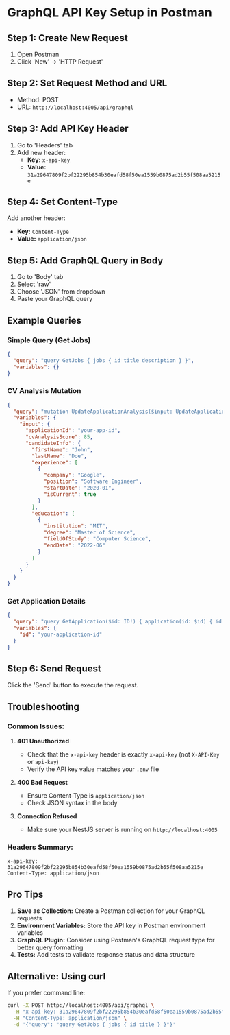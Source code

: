 # GraphQL API Key Setup in Postman

## Step 1: Create New Request
1. Open Postman
2. Click 'New' → 'HTTP Request'

## Step 2: Set Request Method and URL
- Method: POST
- URL: `http://localhost:4005/api/graphql`

## Step 3: Add API Key Header
1. Go to 'Headers' tab
2. Add new header:
   - **Key:** `x-api-key`
   - **Value:** `31a29647809f2bf22295b854b30eafd58f50ea1559b0875ad2b55f508aa5215e`

## Step 4: Set Content-Type
Add another header:
   - **Key:** `Content-Type`
   - **Value:** `application/json`

## Step 5: Add GraphQL Query in Body
1. Go to 'Body' tab
2. Select 'raw'
3. Choose 'JSON' from dropdown
4. Paste your GraphQL query

## Example Queries

### Simple Query (Get Jobs)
```json
{
  "query": "query GetJobs { jobs { id title description } }",
  "variables": {}
}
```

### CV Analysis Mutation
```json
{
  "query": "mutation UpdateApplicationAnalysis($input: UpdateApplicationAnalysisInput!) { updateApplicationAnalysis(input: $input) { id status cvAnalysisScore } }",
  "variables": {
    "input": {
      "applicationId": "your-app-id",
      "cvAnalysisScore": 85,
      "candidateInfo": {
        "firstName": "John",
        "lastName": "Doe",
        "experience": [
          {
            "company": "Google",
            "position": "Software Engineer",
            "startDate": "2020-01",
            "isCurrent": true
          }
        ],
        "education": [
          {
            "institution": "MIT",
            "degree": "Master of Science",
            "fieldOfStudy": "Computer Science",
            "endDate": "2022-06"
          }
        ]
      }
    }
  }
}
```

### Get Application Details
```json
{
  "query": "query GetApplication($id: ID!) { application(id: $id) { id coverLetter status } }",
  "variables": {
    "id": "your-application-id"
  }
}
```

## Step 6: Send Request
Click the 'Send' button to execute the request.

## Troubleshooting

### Common Issues:

1. **401 Unauthorized**
   - Check that the `x-api-key` header is exactly `x-api-key` (not `X-API-Key` or `api-key`)
   - Verify the API key value matches your `.env` file

2. **400 Bad Request**
   - Ensure Content-Type is `application/json`
   - Check JSON syntax in the body

3. **Connection Refused**
   - Make sure your NestJS server is running on `http://localhost:4005`

### Headers Summary:
```
x-api-key: 31a29647809f2bf22295b854b30eafd58f50ea1559b0875ad2b55f508aa5215e
Content-Type: application/json
```

## Pro Tips

1. **Save as Collection:** Create a Postman collection for your GraphQL requests
2. **Environment Variables:** Store the API key in Postman environment variables
3. **GraphQL Plugin:** Consider using Postman's GraphQL request type for better query formatting
4. **Tests:** Add tests to validate response status and data structure

## Alternative: Using curl

If you prefer command line:

```bash
curl -X POST http://localhost:4005/api/graphql \
  -H "x-api-key: 31a29647809f2bf22295b854b30eafd58f50ea1559b0875ad2b55f508aa5215e" \
  -H "Content-Type: application/json" \
  -d '{"query": "query GetJobs { jobs { id title } }"}'
```